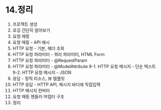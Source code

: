 # 14.정리  

1. 프로젝트 생성
2. 로깅 간단히 알아보기
3. 요청 매핑
4. 요청 매핑 - API 예시
5. HTTP 요청 - 기본, 헤더 조회
6. HTTP 요청 파라미터 - 쿼리 파라미터, HTML Form
7. HTTP 요청 파라미터 - @RequestParam
8. HTTP 요청 파라미터 - @ModelAttribute
9-1. HTTP 요청 메시지 - 단순 텍스트
9-2. HTTP 요청 메시지 - JSON
10. 응답 - 정적 리소스, 뷰 템플릿
11. HTTP 응답 - HTTP API, 메시지 바디에 직접입력
12. HTTP 메시지 컨버터
13. 요청 매핑 헨들러 어뎁터 구조
14. 정리